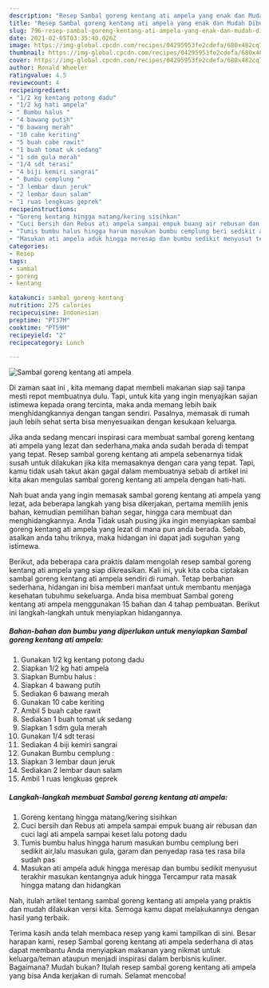 ```yaml
---
description: "Resep Sambal goreng kentang ati ampela yang enak dan Mudah Dibuat"
title: "Resep Sambal goreng kentang ati ampela yang enak dan Mudah Dibuat"
slug: 796-resep-sambal-goreng-kentang-ati-ampela-yang-enak-dan-mudah-dibuat
date: 2021-02-05T03:35:40.026Z
image: https://img-global.cpcdn.com/recipes/04295953fe2cdefa/680x482cq70/sambal-goreng-kentang-ati-ampela-foto-resep-utama.jpg
thumbnail: https://img-global.cpcdn.com/recipes/04295953fe2cdefa/680x482cq70/sambal-goreng-kentang-ati-ampela-foto-resep-utama.jpg
cover: https://img-global.cpcdn.com/recipes/04295953fe2cdefa/680x482cq70/sambal-goreng-kentang-ati-ampela-foto-resep-utama.jpg
author: Ronald Wheeler
ratingvalue: 4.5
reviewcount: 4
recipeingredient:
- "1/2 kg kentang potong dadu"
- "1/2 kg hati ampela"
- " Bumbu halus "
- "4 bawang putih"
- "6 bawang merah"
- "10 cabe keriting"
- "5 buah cabe rawit"
- "1 buah tomat uk sedang"
- "1 sdm gula merah"
- "1/4 sdt terasi"
- "4 biji kemiri sangrai"
- " Bumbu cemplung "
- "3 lembar daun jeruk"
- "2 lembar daun salam"
- "1 ruas lengkuas geprek"
recipeinstructions:
- "Goreng kentang hingga matang/kering sisihkan"
- "Cuci bersih dan Rebus ati ampela sampai empuk buang air rebusan dan cuci lagi ati ampela sampai keset lalu potong dadu"
- "Tumis bumbu halus hingga harum masukan bumbu cemplung beri sedikit air,lalu masukan gula, garam dan penyedap rasa tes rasa bila sudah pas"
- "Masukan ati ampela aduk hingga meresap dan bumbu sedikit menyusut terakhir masukan kentangnya aduk hingga Tercampur rata masak hingga matang dan hidangkan"
categories:
- Resep
tags:
- sambal
- goreng
- kentang

katakunci: sambal goreng kentang 
nutrition: 275 calories
recipecuisine: Indonesian
preptime: "PT37M"
cooktime: "PT59M"
recipeyield: "2"
recipecategory: Lunch

---
```



![Sambal goreng kentang ati ampela](https://img-global.cpcdn.com/recipes/04295953fe2cdefa/680x482cq70/sambal-goreng-kentang-ati-ampela-foto-resep-utama.jpg)

Di zaman  saat ini , kita memang dapat membeli makanan siap saji tanpa mesti repot membuatnya dulu. Tapi, untuk kita yang ingin menyajikan sajian istimewa kepada orang tercinta, maka anda memang lebih baik menghidangkannya dengan tangan sendiri. Pasalnya, memasak di rumah jauh lebih sehat serta bisa menyesuaikan dengan kesukaan keluarga.

Jika anda sedang mencari inspirasi cara membuat sambal goreng kentang ati ampela yang lezat dan sederhana,maka anda sudah berada di tempat yang tepat. Resep sambal goreng kentang ati ampela  sebenarnya tidak susah untuk dilakukan jika kita memasaknya dengan cara yang tepat. Tapi, kamu tidak usah takut akan gagal dalam membuatnya 
sebab di artikel ini kita akan mengulas sambal goreng kentang ati ampela dengan hati-hati.  



Nah buat anda yang ingin memasak sambal goreng kentang ati ampela yang lezat, ada beberapa langkah yang bisa dikerjakan, pertama memilih jenis bahan, kemudian pemilihan bahan segar, hingga cara membuat dan menghidangkannya. Anda Tidak usah pusing jika ingin menyiapkan sambal goreng kentang ati ampela yang lezat di mana pun anda berada. Sebab, asalkan anda  tahu triknya, maka hidangan ini dapat jadi suguhan yang istimewa.

Berikut, ada beberapa cara praktis  dalam mengolah resep sambal goreng kentang ati ampela yang siap dikreasikan. Kali ini, yuk kita coba ciptakan sambal goreng kentang ati ampela sendiri di rumah. Tetap berbahan sederhana, hidangan ini bisa memberi manfaat untuk membantu menjaga kesehatan tubuhmu sekeluarga. Anda bisa membuat Sambal goreng kentang ati ampela menggunakan 15 bahan dan 4 tahap pembuatan. Berikut ini langkah-langkah untuk menyiapkan hidangannya.

<!--inarticleads1-->

##### Bahan-bahan dan bumbu yang diperlukan untuk menyiapkan Sambal goreng kentang ati ampela:

1. Gunakan 1/2 kg kentang potong dadu
1. Siapkan 1/2 kg hati ampela
1. Siapkan  Bumbu halus :
1. Siapkan 4 bawang putih
1. Sediakan 6 bawang merah
1. Gunakan 10 cabe keriting
1. Ambil 5 buah cabe rawit
1. Sediakan 1 buah tomat uk sedang
1. Siapkan 1 sdm gula merah
1. Gunakan 1/4 sdt terasi
1. Sediakan 4 biji kemiri sangrai
1. Gunakan  Bumbu cemplung :
1. Siapkan 3 lembar daun jeruk
1. Sediakan 2 lembar daun salam
1. Ambil 1 ruas lengkuas geprek




<!--inarticleads2-->

##### Langkah-langkah membuat Sambal goreng kentang ati ampela:

1. Goreng kentang hingga matang/kering sisihkan
1. Cuci bersih dan Rebus ati ampela sampai empuk buang air rebusan dan cuci lagi ati ampela sampai keset lalu potong dadu
1. Tumis bumbu halus hingga harum masukan bumbu cemplung beri sedikit air,lalu masukan gula, garam dan penyedap rasa tes rasa bila sudah pas
1. Masukan ati ampela aduk hingga meresap dan bumbu sedikit menyusut terakhir masukan kentangnya aduk hingga Tercampur rata masak hingga matang dan hidangkan




Nah, itulah artikel tentang  sambal goreng kentang ati ampela  yang praktis dan mudah dilakukan versi kita. Semoga kamu dapat melakukannya dengan hasil yang terbaik. 

Terima kasih anda telah membaca resep yang kami tampilkan di sini. Besar harapan kami, resep  Sambal goreng kentang ati ampela sederhana di atas dapat membantu Anda menyiapkan makanan yang nikmat untuk keluarga/teman ataupun menjadi inspirasi dalam berbisnis kuliner. Bagaimana? Mudah bukan? Itulah resep sambal goreng kentang ati ampela yang bisa Anda kerjakan di rumah. Selamat mencoba!

